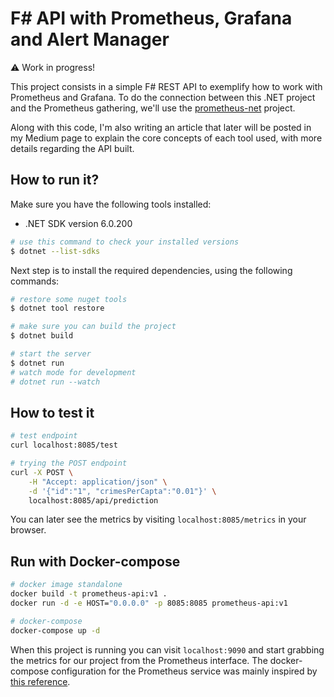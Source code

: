 # F# API with Prometheus, Grafana and Alert Manager

:warning: Work in progress!

This project consists in a simple F# REST API to exemplify how to work with Prometheus and Grafana. To do the connection between this .NET project and the Prometheus gathering, we'll use the [prometheus-net](https://github.com/prometheus-net/prometheus-net) project.

Along with this code, I'm also writing an article that later will be posted in my Medium page to explain the core concepts of each tool used, with more details regarding the API built.
## How to run it?

Make sure you have the following tools installed:

* .NET SDK version 6.0.200

```bash
# use this command to check your installed versions
$ dotnet --list-sdks
```

Next step is to install the required dependencies, using the following commands:

```bash
# restore some nuget tools
$ dotnet tool restore

# make sure you can build the project
$ dotnet build

# start the server
$ dotnet run
# watch mode for development
# dotnet run --watch
```

## How to test it

```bash
# test endpoint
curl localhost:8085/test

# trying the POST endpoint
curl -X POST \
    -H "Accept: application/json" \
    -d '{"id":"1", "crimesPerCapta":"0.01"}' \
    localhost:8085/api/prediction
```

You can later see the metrics by visiting `localhost:8085/metrics` in your browser.

## Run with Docker-compose

```bash
# docker image standalone
docker build -t prometheus-api:v1 .
docker run -d -e HOST="0.0.0.0" -p 8085:8085 prometheus-api:v1

# docker-compose
docker-compose up -d
```

When this project is running you can visit `localhost:9090` and start grabbing the metrics for our project from the Prometheus interface. The docker-compose configuration for the Prometheus service was mainly inspired by [this reference](https://github.com/vegasbrianc/prometheus/blob/master/docker-compose.yml).